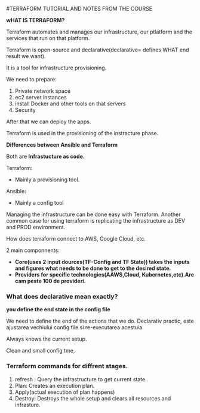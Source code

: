   #TERRAFORM TUTORIAL AND NOTES FROM THE COURSE

  **wHAT IS TERRAFORM?**

  Terraform automates and manages our infrastructure, our ptlatform and the services that run on that platform.

  Terraform is open-source and declarative(declarative= defines WHAT end result we want).

  It is a tool for infrastructure provisioning.

  We need to prepare:
  
  1. Private network space
  2. ec2 server instances
  3. install Docker and other tools on that servers
  4. Security

After that we can deploy the apps.

Terraform is used in the provisioning of the instracture phase.


**Differences between Ansible and Terraform**

Both are **Infrastucture as code.**

Terraform:
* Mainly a provisioning tool.

Ansible:
* Mainly a config tool


Managing the infrastructure can be done easy with Terraform.
Another common case for using terraform is replicating the infrastructure as DEV and PROD environment.

How does terraform connect to AWS, Google Cloud, etc.

2 main componnents:

* **Core(uses 2 input dources(TF-Config and TF State)) takes the inputs and figures what needs to be done to get to the desired state.**
* **Providers for specific technologies(AAWS,Cloud, Kubernetes,etc).Are cam peste 100 de provideri.**

### What does declarative mean exactly?

**you define the end state in the config file**

We need to define the end of the actions that we do. Declarativ practic, este ajustarea vechiului config file si re-executarea acestuia.

Always knows the current setup.

Clean and small config tme.


### Terraform commands for diffrent stages.

1. refresh :  Query the infrastructure to get current state.
2. Plan:  Creates an execution plan.
3. Apply(actual execution of plan happens)
4. Destroy:  Destroys the whole setup and clears all resources and infrasture.


 


